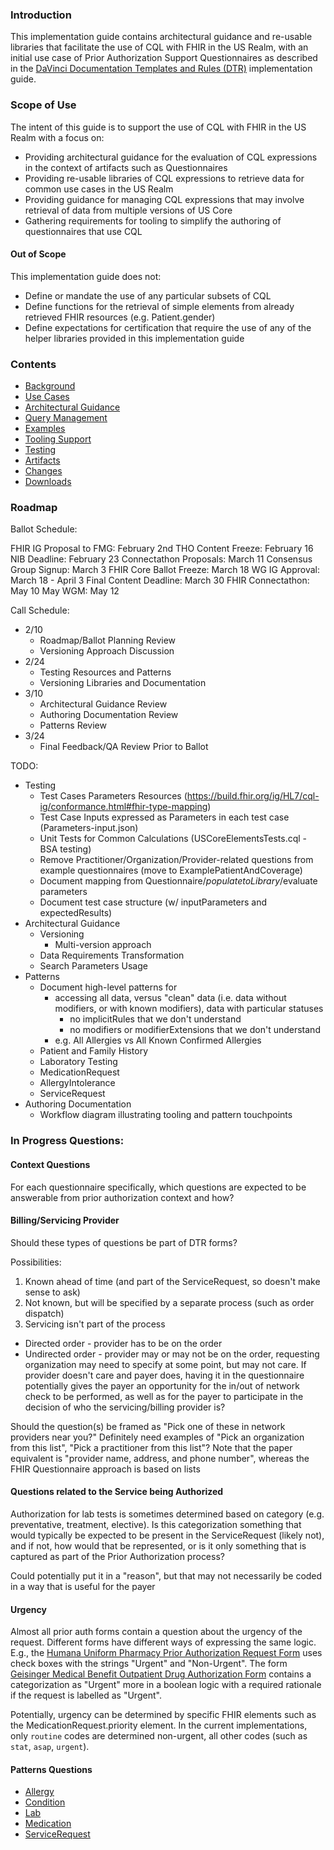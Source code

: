 ### Introduction

This implementation guide contains architectural guidance and re-usable libraries that facilitate the use of CQL with FHIR in the US Realm, with an initial use case of Prior Authorization Support Questionnaires as described in the [DaVinci Documentation Templates and Rules (DTR)](https://hl7.org/fhir/us/davinci-dtr/) implementation guide.

### Scope of Use

The intent of this guide is to support the use of CQL with FHIR in the US Realm with a focus on:

* Providing architectural guidance for the evaluation of CQL expressions in the context of artifacts such as Questionnaires
* Providing re-usable libraries of CQL expressions to retrieve data for common use cases in the US Realm
* Providing guidance for managing CQL expressions that may involve retrieval of data from multiple versions of US Core
* Gathering requirements for tooling to simplify the authoring of questionnaires that use CQL

#### Out of Scope

This implementation guide does not:

* Define or mandate the use of any particular subsets of CQL
* Define functions for the retrieval of simple elements from already retrieved FHIR resources (e.g. Patient.gender)
* Define expectations for certification that require the use of any of the helper libraries provided in this implementation guide

### Contents

* [Background](background.html)
* [Use Cases](use-cases.html)
* [Architectural Guidance](architectural-guidance.html)
* [Query Management](query-management.html)
* [Examples](examples.html)
* [Tooling Support](tooling-support.html)
* [Testing](testing.html)
* [Artifacts](artifacts.html)
* [Changes](changes.html)
* [Downloads](downloads.html)

### Roadmap

Ballot Schedule:

FHIR IG Proposal to FMG: February 2nd
THO Content Freeze: February 16
NIB Deadline: February 23
Connectathon Proposals: March 11
Consensus Group Signup: March 3
FHIR Core Ballot Freeze: March 18
WG IG Approval: March 18 - April 3
Final Content Deadline: March 30
FHIR Connectathon: May 10
May WGM: May 12

Call Schedule:

* 2/10
  * Roadmap/Ballot Planning Review
  * Versioning Approach Discussion
* 2/24
  * Testing Resources and Patterns
  * Versioning Libraries and Documentation
* 3/10
  * Architectural Guidance Review
  * Authoring Documentation Review
  * Patterns Review
* 3/24
  * Final Feedback/QA Review Prior to Ballot

TODO:

* Testing
  * Test Cases Parameters Resources (https://build.fhir.org/ig/HL7/cql-ig/conformance.html#fhir-type-mapping)
  * Test Case Inputs expressed as Parameters in each test case (Parameters-input.json)
  * Unit Tests for Common Calculations (USCoreElementsTests.cql - BSA testing)
  * Remove Practitioner/Organization/Provider-related questions from example questionnaires (move to ExamplePatientAndCoverage)
  * Document mapping from Questionnaire/$populate to Library/$evaluate parameters
  * Document test case structure (w/ inputParameters and expectedResults)
* Architectural Guidance
  * Versioning
    * Multi-version approach
  * Data Requirements Transformation
  * Search Parameters Usage
* Patterns
  * Document high-level patterns for
    * accessing all data, versus "clean" data (i.e. data without modifiers, or with known modifiers), data with particular statuses
      * no implicitRules that we don't understand
      * no modifiers or modifierExtensions that we don't understand
    * e.g. All Allergies vs All Known Confirmed Allergies
  * Patient and Family History
  * Laboratory Testing
  * MedicationRequest
  * AllergyIntolerance
  * ServiceRequest
* Authoring Documentation
  * Workflow diagram illustrating tooling and pattern touchpoints

### In Progress Questions:

#### Context Questions
For each questionnaire specifically, which questions are expected to be answerable from prior authorization context and how?

#### Billing/Servicing Provider

Should these types of questions be part of DTR forms?

Possibilities:
1. Known ahead of time (and part of the ServiceRequest, so doesn't make sense to ask)
2. Not known, but will be specified by a separate process (such as order dispatch)
3. Servicing isn't part of the process

* Directed order - provider has to be on the order
* Undirected order - provider may or may not be on the order, requesting organization may need to specify at some point, but may not care. If provider doesn't care and payer does, having it in the questionnaire potentially gives the payer an opportunity for the in/out of network check to be performed, as well as for the payer to participate in the decision of who the servicing/billing provider is?

Should the question(s) be framed as "Pick one of these in network providers near you?"
Definitely need examples of "Pick an organization from this list", "Pick a practitioner from this list"?
Note that the paper equivalent is "provider name, address, and phone number", whereas the FHIR Questionnaire approach is based on lists

#### Questions related to the Service being Authorized

Authorization for lab tests is sometimes determined based on category (e.g. preventative, treatment, elective). Is this categorization something that would typically be expected to be present in the ServiceRequest (likely not), and if not, how would that be represented, or is it only something that is captured as part of the Prior Authorization process?

Could potentially put it in a "reason", but that may not necessarily be coded in a way that is useful for the payer

#### Urgency
Almost all prior auth forms contain a question about the urgency of the request. Different forms have different ways of expressing the same logic. E.g., the [Humana Uniform Pharmacy Prior Authorization Request Form](https://docushare-web.apps.external.pioneer.humana.com/Marketing/docushare-app?file=2567656) uses check boxes with the strings "Urgent" and "Non-Urgent". The form [Geisinger Medical Benefit Outpatient Drug Authorization Form](https://www.geisinger.org/-/media/OneGeisinger/Files/PDFs/Provider/NaviNet/Forms/medical-benefit-outpatient-drug-authorization-form-050819.pdf?sc_lang=en&hash=6EDE27E13FCCB5731E081FC49B85359D) contains a categorization as "Urgent" more in a boolean logic with a required rationale if the request is labelled as "Urgent". 

Potentially, urgency can be determined by specific FHIR elements such as the MedicationRequest.priority element. In the current implementations, only `routine` codes are determined non-urgent, all other codes (such as `stat`, `asap`, `urgent`).

#### Patterns Questions
* [Allergy](patterns-allergy.md)
* [Condition](patterns-condition.md)
* [Lab](patterns-lab.md)
* [Medication](patterns-medication.md)
* [ServiceRequest](patterns-service.md)
